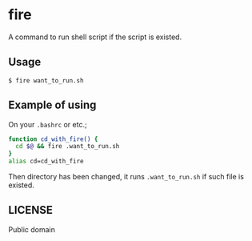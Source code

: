 fire
==

A command to run shell script if the script is existed.

Usage
--

```
$ fire want_to_run.sh
```

Example of using
--

On your `.bashrc` or etc.;

```sh
function cd_with_fire() {
  cd $@ && fire .want_to_run.sh
}
alias cd=cd_with_fire
```

Then directory has been changed, it runs `.want_to_run.sh` if such file is existed.

LICENSE
--

Public domain

